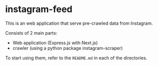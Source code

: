 # instagram-feed
This is an web application that serve pre-crawled data from Instagram.

Consists of 2 main parts:
* Web application (Express.js with Next.js)
* crawler (using a python package instagram-scraper)

To start using them, refer to the `README.md` in each of the directories.
